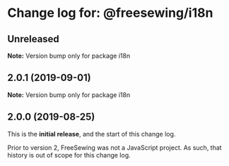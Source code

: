 # Change log for: @freesewing/i18n


## Unreleased

**Note:** Version bump only for package i18n


## 2.0.1 (2019-09-01)

**Note:** Version bump only for package i18n




## 2.0.0 (2019-08-25)

This is the **initial release**, and the start of this change log.

Prior to version 2, FreeSewing was not a JavaScript project.
As such, that history is out of scope for this change log.
